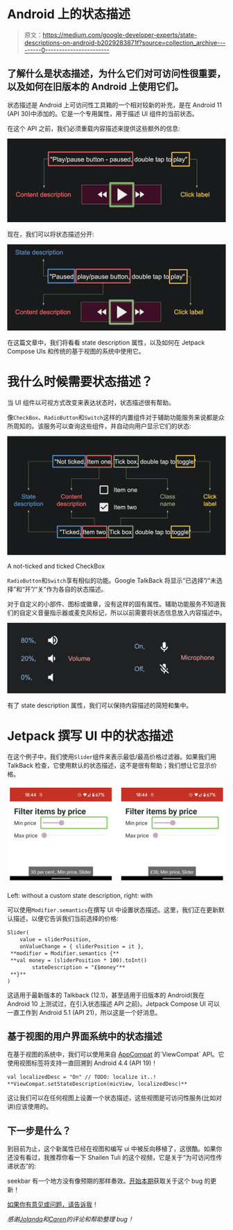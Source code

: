 # Android 上的状态描述

> 原文：<https://medium.com/google-developer-experts/state-descriptions-on-android-b2029283871f?source=collection_archive---------0----------------------->

## 了解什么是状态描述，为什么它们对可访问性很重要，以及如何在旧版本的 Android 上使用它们。

状态描述是 Android 上可访问性工具箱的一个相对较新的补充，是在 Android 11 (API 30)中添加的。它是一个专用属性，用于描述 UI 组件的当前状态。

在这个 API 之前，我们必须重载内容描述来提供这些额外的信息:

![](img/568aa0fde98c672a529dcff614085b90.png)

现在，我们可以将状态描述分开:

![](img/42164056f196986bd483778eae570c57.png)

在这篇文章中，我们将看看 state description 属性，以及如何在 Jetpack Compose UIs 和传统的基于视图的系统中使用它。

# 我什么时候需要状态描述？

当 UI 组件以可视方式改变来表达状态时，状态描述很有帮助。

像`CheckBox`、`RadioButton`和`Switch`这样的内置组件对于辅助功能服务来说都是众所周知的。该服务可以查询这些组件，并自动向用户显示它们的状态:

![](img/ec4fd0861947fa5076ea176cdb612ef0.png)

A not-ticked and ticked CheckBox

`RadioButton`和`Switch`享有相似的功能。Google TalkBack 将显示“已选择”/“未选择”和“开”/“关”作为各自的状态描述。

对于自定义的小部件、图标或徽章，没有这样的固有属性。辅助功能服务不知道我们的自定义音量指示器或麦克风标记，所以以前需要将状态信息放入内容描述中。

![](img/c1441170106f5a3b685df12ad2c5336f.png)

有了 state description 属性，我们可以保持内容描述的简短和集中。

# Jetpack 撰写 UI 中的状态描述

在这个例子中，我们使用`Slider`组件来表示最低/最高价格过滤器。如果我们用 TalkBack 检查，它使用默认的状态描述，这不是很有帮助；我们想让它显示价格。

![](img/c561afe3d14e463cd6c4056b72721319.png)

Left: without a custom state description, right: with

可以使用`Modifier.semantics`在撰写 UI 中设置状态描述。这里，我们正在更新默认描述，以便它告诉我们当前选择的价格:

```
Slider(
    value = sliderPosition,
    onValueChange = { sliderPosition = it },
 **modifier = Modifier.semantics {**
 **val money = (sliderPosition * 100).toInt()
        stateDescription = "£$money"**
 **}**
)
```

这适用于最新版本的 Talkback (12.1)，甚至适用于旧版本的 Android(我在 Android 10 上测试过，在引入状态描述 API 之前)。Jetpack Compose UI 可以一直工作到 Android 5.1 (API 21)，所以这是一个好消息。

## 基于视图的用户界面系统中的状态描述

在基于视图的系统中，我们可以使用来自 [AppCompat](https://developer.android.com/reference/androidx/core/view/ViewCompat#setStateDescription(android.view.View,%20java.lang.CharSequence)) 的`ViewCompat` API。它使用视图标签将支持一直回溯到 Android 4.4 (API 19)！

```
val localizedDesc = "On" // TODO: localize it..!
**ViewCompat.setStateDescription(micView, localizedDesc)**
```

这让我们可以在任何视图上设置一个状态描述，这些视图是可访问性服务(比如对讲)应该使用的。

## 下一步是什么？

到目前为止，这个新属性已经在视图和编写 ui 中被反向移植了，这很酷。如果你还没有看过，我推荐你看一下 Shailen Tuli 的这个视频，它是关于“为可访问性传递状态”的:

seekbar 有一个地方没有像预期的那样奏效。[开始本期](https://issuetracker.google.com/issues/208178383)获取关于这个 bug 的更新！

[如果你有意见或问题，请告诉我](http://twitter.com/ataulm)！

*感谢*[*Jolanda*](https://twitter.com/Lojanda)*和*[*Caren*](https://twitter.com/calren24)*的评论和帮助整理 bug！*